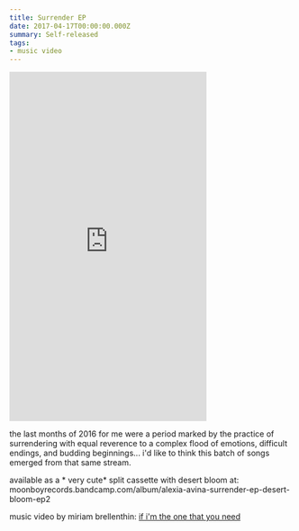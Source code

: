 ```yaml
---
title: Surrender EP
date: 2017-04-17T00:00:00.000Z
summary: Self-released
tags:
- music video
---
```


<iframe style="border: 0; width: 350px; height: 621px;" src="https://bandcamp.com/EmbeddedPlayer/album=4096772190/size=large/bgcol=ffffff/linkcol=B1B4C3/transparent=true/" seamless><a href="http://alexiaavina.bandcamp.com/album/surrender-ep">Surrender EP by Alexia Avina</a></iframe>

the last months of 2016 for me were a period marked by the practice of surrendering with equal reverence to a complex flood of emotions, difficult endings, and budding beginnings... i'd like to think this batch of songs emerged from that same stream.

available as a * very cute* split cassette with desert bloom at:
moonboyrecords.bandcamp.com/album/alexia-avina-surrender-ep-desert-bloom-ep2

music video by miriam brellenthin:
[if i'm the one that you need](vimeo.com/208019108)